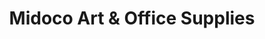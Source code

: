 ---
title: "Midoco Art & Office Supplies"
url: /toronto/midoco-art-und-office-supplies/
shop: Schreibwaren
---